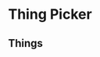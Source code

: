 # Thing Picker

<div id="your-pick"></div>

## Things

<div id="choices"></div>

<div id="buttons"></div>

<script src="picker.js"></script>
<style>

#your-pick {
  text-align: center;
}

#your-pick-text {
  font-size: 150%;
  font-weight: bold;
  margin-left: 8px;
}

input {
  display: block;
  width: 50%;
  margin-top: 4px;
  margin-bottom: 4px;
}

div#buttons {
  margin-top: 16px;
}

button:not(:first-child) {
  margin-left: 4px;
}

button:not(:last-child) {
  margin-right: 4px;
}
</style>
